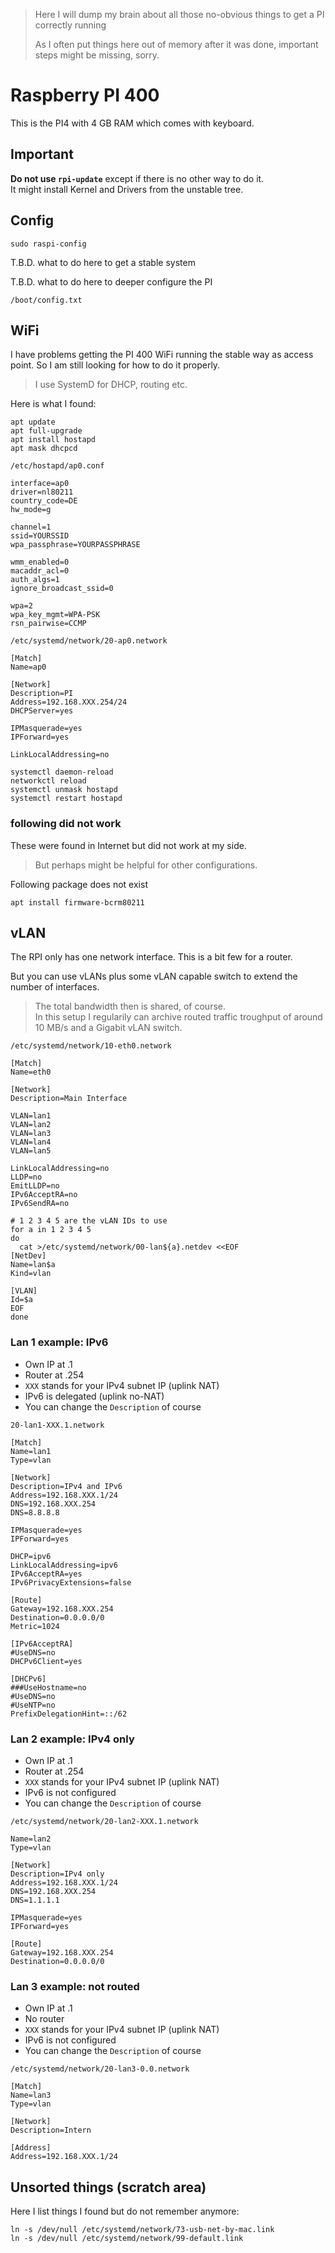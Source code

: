 > Here I will dump my brain about all those no-obvious things to get a PI correctly running
>
> As I often put things here out of memory after it was done, important steps might be missing, sorry. 


# Raspberry PI 400

This is the PI4 with 4 GB RAM which comes with keyboard.


## Important

**Do not use `rpi-update`** except if there is no other way to do it.  
It might install Kernel and Drivers from the unstable tree.


## Config

```
sudo raspi-config
```

T.B.D. what to do here to get a stable system

T.B.D. what to do here to deeper configure the PI

`/boot/config.txt`


## WiFi

I have problems getting the PI 400 WiFi running the stable way as access point.
So I am still looking for how to do it properly.

> I use SystemD for DHCP, routing etc.

Here is what I found:

```
apt update
apt full-upgrade
apt install hostapd
apt mask dhcpcd
```

`/etc/hostapd/ap0.conf`
```
interface=ap0
driver=nl80211
country_code=DE
hw_mode=g

channel=1
ssid=YOURSSID
wpa_passphrase=YOURPASSPHRASE

wmm_enabled=0
macaddr_acl=0
auth_algs=1
ignore_broadcast_ssid=0

wpa=2
wpa_key_mgmt=WPA-PSK
rsn_pairwise=CCMP
```

`/etc/systemd/network/20-ap0.network`
```
[Match]
Name=ap0

[Network]
Description=PI
Address=192.168.XXX.254/24
DHCPServer=yes

IPMasquerade=yes
IPForward=yes

LinkLocalAddressing=no
```

```
systemctl daemon-reload
networkctl reload
systemctl unmask hostapd
systemctl restart hostapd
```


### following did not work

These were found in Internet but did not work at my side.

> But perhaps might be helpful for other configurations.

Following package does not exist

    apt install firmware-bcrm80211


## vLAN

The RPI only has one network interface.  This is a bit few for a router.

But you can use vLANs plus some vLAN capable switch to extend the number of interfaces.

> The total bandwidth then is shared, of course.  
> In this setup I regularily can archive routed traffic troughput of around 10 MB/s and a Gigabit vLAN switch.

`/etc/systemd/network/10-eth0.network`
```
[Match]
Name=eth0

[Network]
Description=Main Interface

VLAN=lan1
VLAN=lan2
VLAN=lan3
VLAN=lan4
VLAN=lan5

LinkLocalAddressing=no
LLDP=no
EmitLLDP=no
IPv6AcceptRA=no
IPv6SendRA=no
```

```
# 1 2 3 4 5 are the vLAN IDs to use
for a in 1 2 3 4 5
do
  cat >/etc/systemd/network/00-lan${a}.netdev <<EOF
[NetDev]
Name=lan$a
Kind=vlan

[VLAN]
Id=$a
EOF
done
```


### Lan 1 example: IPv6

- Own IP at .1
- Router at .254 
- `XXX` stands for your IPv4 subnet IP (uplink NAT)
- IPv6 is delegated (uplink no-NAT)
- You can change the `Description` of course

`20-lan1-XXX.1.network`
```
[Match]
Name=lan1
Type=vlan

[Network]
Description=IPv4 and IPv6
Address=192.168.XXX.1/24
DNS=192.168.XXX.254
DNS=8.8.8.8

IPMasquerade=yes
IPForward=yes

DHCP=ipv6
LinkLocalAddressing=ipv6
IPv6AcceptRA=yes
IPv6PrivacyExtensions=false

[Route]
Gateway=192.168.XXX.254
Destination=0.0.0.0/0
Metric=1024

[IPv6AcceptRA]
#UseDNS=no
DHCPv6Client=yes

[DHCPv6]
###UseHostname=no
#UseDNS=no
#UseNTP=no
PrefixDelegationHint=::/62
```


### Lan 2 example: IPv4 only

- Own IP at .1
- Router at .254 
- `XXX` stands for your IPv4 subnet IP (uplink NAT)
- IPv6 is not configured
- You can change the `Description` of course

`/etc/systemd/network/20-lan2-XXX.1.network`
```
Name=lan2
Type=vlan

[Network]
Description=IPv4 only
Address=192.168.XXX.1/24
DNS=192.168.XXX.254
DNS=1.1.1.1

IPMasquerade=yes
IPForward=yes

[Route]
Gateway=192.168.XXX.254
Destination=0.0.0.0/0
```


### Lan 3 example: not routed

- Own IP at .1
- No router
- `XXX` stands for your IPv4 subnet IP (uplink NAT)
- IPv6 is not configured
- You can change the `Description` of course

`/etc/systemd/network/20-lan3-0.0.network`
```
[Match]
Name=lan3
Type=vlan

[Network]
Description=Intern

[Address]
Address=192.168.XXX.1/24
```

## Unsorted things (scratch area)

Here I list things I found but do not remember anymore:

```
ln -s /dev/null /etc/systemd/network/73-usb-net-by-mac.link
ln -s /dev/null /etc/systemd/network/99-default.link
```
